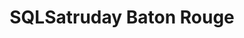 ---
state: LA
region: BatonRouge
title: SQLSatruday Baton Rouge
event_url: https://www.sqlsaturday.com/867/EventHome.aspx
start_date: 2019-08
cost: FREE
topics: [ cloud, dataai, mssql ]
---